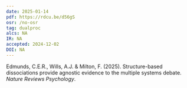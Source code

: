 ```yaml
---
date: 2025-01-14
pdf: https://rdcu.be/d56gS
osr: /no-osr
tag: dualproc
alcs: NA
IR: NA
accepted: 2024-12-02 
DOI: NA
---
```


Edmunds, C.E.R., Wills, A.J. & Milton, F. (2025). Structure-based dissociations provide agnostic evidence to the multiple systems debate. _Nature Reviews Psychology_.

